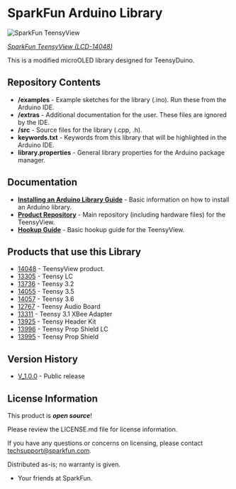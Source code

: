 SparkFun <PRODUCT NAME> Arduino Library
========================================

![SparkFun TeensyView](https://cdn.sparkfun.com/assets/parts/1/1/8/8/0/14113-07.jpg)

[*SparkFun TeensyView (LCD-14048)*](https://www.sparkfun.com/products/14048)

This is a modified microOLED library designed for TeensyDuino.

Repository Contents
-------------------

* **/examples** - Example sketches for the library (.ino). Run these from the Arduino IDE. 
* **/extras** - Additional documentation for the user. These files are ignored by the IDE. 
* **/src** - Source files for the library (.cpp, .h).
* **keywords.txt** - Keywords from this library that will be highlighted in the Arduino IDE. 
* **library.properties** - General library properties for the Arduino package manager. 

Documentation
--------------

* **[Installing an Arduino Library Guide](https://learn.sparkfun.com/tutorials/installing-an-arduino-library)** - Basic information on how to install an Arduino library.
* **[Product Repository](https://github.com/sparkfun/TeensyView)** - Main repository (including hardware files) for the TeensyView.
* **[Hookup Guide](https://learn.sparkfun.com/tutorials/teensyview-hookup-guide)** - Basic hookup guide for the TeensyView.

Products that use this Library 
---------------------------------

* [14048](https://www.sparkfun.com/products/14048) - TeensyView product.
* [13305](https://www.sparkfun.com/products/13305) - Teensy LC
* [13736](https://www.sparkfun.com/products/13736) - Teensy 3.2
* [14055](https://www.sparkfun.com/products/14055) - Teensy 3.5
* [14057](https://www.sparkfun.com/products/14057) - Teensy 3.6
* [12767](https://www.sparkfun.com/products/12767) - Teensy Audio Board
* [13311](https://www.sparkfun.com/products/13311) - Teensy 3.1 XBee Adapter
* [13925](https://www.sparkfun.com/products/13925) - Teensy Header Kit
* [13996](https://www.sparkfun.com/products/13996) - Teensy Prop Shield LC
* [13995](https://www.sparkfun.com/products/13995) - Teensy Prop Shield

Version History
---------------

* [V_1.0.0](https://github.com/sparkfun/SparkFun_TeensyView_Arduino_Library/tree/V_1.0.0) - Public release

License Information
-------------------

This product is _**open source**_! 

Please review the LICENSE.md file for license information. 

If you have any questions or concerns on licensing, please contact techsupport@sparkfun.com.

Distributed as-is; no warranty is given.

- Your friends at SparkFun.

_<COLLABORATION CREDIT>_
